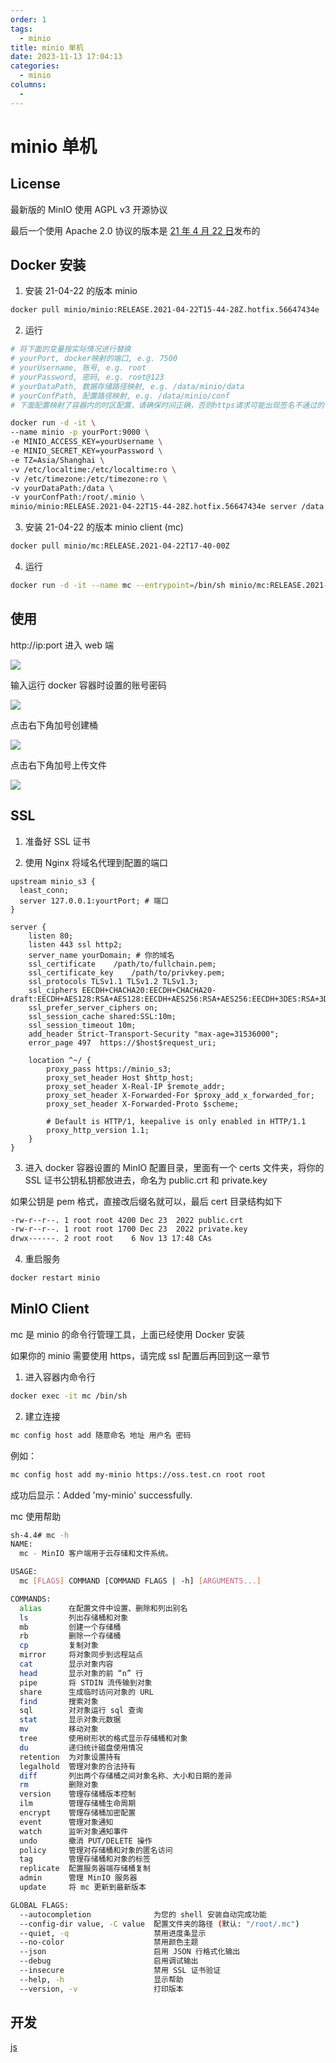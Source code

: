 ```yaml
---
order: 1
tags:
  - minio
title: minio 单机
date: 2023-11-13 17:04:13
categories:
  - minio
columns:
  -
---
```


# minio 单机

## License

最新版的 MinIO 使用 AGPL v3 开源协议

最后一个使用 Apache 2.0 协议的版本是 [21 年 4 月 22 日](https://github.com/minio/minio/tree/RELEASE.2021-04-22T15-44-28Z)发布的

## Docker 安装

1. 安装 21-04-22 的版本 minio

```bash
docker pull minio/minio:RELEASE.2021-04-22T15-44-28Z.hotfix.56647434e
```

2. 运行

```bash
# 将下面的变量按实际情况进行替换
# yourPort, docker映射的端口, e.g. 7500
# yourUsername, 账号, e.g. root
# yourPassword, 密码, e.g. root@123
# yourDataPath, 数据存储路径映射, e.g. /data/minio/data
# yourConfPath, 配置路径映射, e.g. /data/minio/conf
# 下面配置映射了容器内的时区配置，请确保时间正确，否则https请求可能出现签名不通过的错误

docker run -d -it \
--name minio -p yourPort:9000 \
-e MINIO_ACCESS_KEY=yourUsername \
-e MINIO_SECRET_KEY=yourPassword \
-e TZ=Asia/Shanghai \
-v /etc/localtime:/etc/localtime:ro \
-v /etc/timezone:/etc/timezone:ro \
-v yourDataPath:/data \
-v yourConfPath:/root/.minio \
minio/minio:RELEASE.2021-04-22T15-44-28Z.hotfix.56647434e server /data --address ":9000"
```

3. 安装 21-04-22 的版本 minio client (mc)

```bash
docker pull minio/mc:RELEASE.2021-04-22T17-40-00Z
```

4. 运行

```bash
docker run -d -it --name mc --entrypoint=/bin/sh minio/mc:RELEASE.2021-04-22T17-40-00Z
```

## 使用

http://ip:port 进入 web 端

![](https://assets.moweilong.com/img/minio-login.svg)

输入运行 docker 容器时设置的账号密码

![](https://assets.moweilong.com/img/minio-web.svg)

点击右下角加号创建桶

![](https://assets.moweilong.com/img/minio-create-bucket.svg)

点击右下角加号上传文件

![](https://assets.moweilong.com/img/minio-upload-file.svg)

## SSL

1. 准备好 SSL 证书

2. 使用 Nginx 将域名代理到配置的端口

```nginx
upstream minio_s3 {
  least_conn;
  server 127.0.0.1:yourtPort; # 端口
}

server {
    listen 80;
    listen 443 ssl http2;
    server_name yourDomain; # 你的域名
    ssl_certificate    /path/to/fullchain.pem;
    ssl_certificate_key    /path/to/privkey.pem;
    ssl_protocols TLSv1.1 TLSv1.2 TLSv1.3;
    ssl_ciphers EECDH+CHACHA20:EECDH+CHACHA20-draft:EECDH+AES128:RSA+AES128:EECDH+AES256:RSA+AES256:EECDH+3DES:RSA+3DES:!MD5;
    ssl_prefer_server_ciphers on;
    ssl_session_cache shared:SSL:10m;
    ssl_session_timeout 10m;
    add_header Strict-Transport-Security "max-age=31536000";
    error_page 497  https://$host$request_uri;

    location ^~/ {
        proxy_pass https://minio_s3;
        proxy_set_header Host $http_host;
        proxy_set_header X-Real-IP $remote_addr;
        proxy_set_header X-Forwarded-For $proxy_add_x_forwarded_for;
        proxy_set_header X-Forwarded-Proto $scheme;

        # Default is HTTP/1, keepalive is only enabled in HTTP/1.1
        proxy_http_version 1.1;
    }
}
```

3. 进入 docker 容器设置的 MinIO 配置目录，里面有一个 certs 文件夹，将你的 SSL 证书公钥私钥都放进去，命名为 public.crt 和 private.key

如果公钥是 pem 格式，直接改后缀名就可以，最后 cert 目录结构如下

```bash
-rw-r--r--. 1 root root 4200 Dec 23  2022 public.crt
-rw-r--r--. 1 root root 1700 Dec 23  2022 private.key
drwx------. 2 root root    6 Nov 13 17:48 CAs
```

4. 重启服务

```bash
docker restart minio
```

## MinIO Client

mc 是 minio 的命令行管理工具，上面已经使用 Docker 安装

如果你的 minio 需要使用 https，请完成 ssl 配置后再回到这一章节

1. 进入容器内命令行

```bash
docker exec -it mc /bin/sh
```

2. 建立连接

```bash
mc config host add 随意命名 地址 用户名 密码
```

例如：

```bash
mc config host add my-minio https://oss.test.cn root root
```

成功后显示：Added 'my-minio' successfully.

mc 使用帮助

```bash
sh-4.4# mc -h
NAME:
  mc - MinIO 客户端用于云存储和文件系统。

USAGE:
  mc [FLAGS] COMMAND [COMMAND FLAGS | -h] [ARGUMENTS...]

COMMANDS:
  alias      在配置文件中设置、删除和列出别名
  ls         列出存储桶和对象
  mb         创建一个存储桶
  rb         删除一个存储桶
  cp         复制对象
  mirror     将对象同步到远程站点
  cat        显示对象内容
  head       显示对象的前 “n” 行
  pipe       将 STDIN 流传输到对象
  share      生成临时访问对象的 URL
  find       搜索对象
  sql        对对象运行 sql 查询
  stat       显示对象元数据
  mv         移动对象
  tree       使用树形状的格式显示存储桶和对象
  du         递归统计磁盘使用情况
  retention  为对象设置持有
  legalhold  管理对象的合法持有
  diff       列出两个存储桶之间对象名称、大小和日期的差异
  rm         删除对象
  version    管理存储桶版本控制
  ilm        管理存储桶生命周期
  encrypt    管理存储桶加密配置
  event      管理对象通知
  watch      监听对象通知事件
  undo       撤消 PUT/DELETE 操作
  policy     管理对存储桶和对象的匿名访问
  tag        管理存储桶和对象的标签
  replicate  配置服务器端存储桶复制
  admin      管理 MinIO 服务器
  update     将 mc 更新到最新版本

GLOBAL FLAGS:
  --autocompletion              为您的 shell 安装自动完成功能
  --config-dir value, -C value  配置文件夹的路径 (默认: "/root/.mc")
  --quiet, -q                   禁用进度条显示
  --no-color                    禁用颜色主题
  --json                        启用 JSON 行格式化输出
  --debug                       启用调试输出
  --insecure                    禁用 SSL 证书验证
  --help, -h                    显示帮助
  --version, -v                 打印版本
```

## 开发

[js](https://min.io/docs/minio/linux/developers/javascript/minio-javascript.html)
